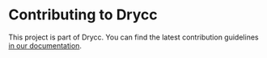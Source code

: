 # Contributing to Drycc

This project is part of Drycc. You can find the latest contribution
guidelines [in our documentation](https://drycc.com/docs/workflow/contributing/overview/).